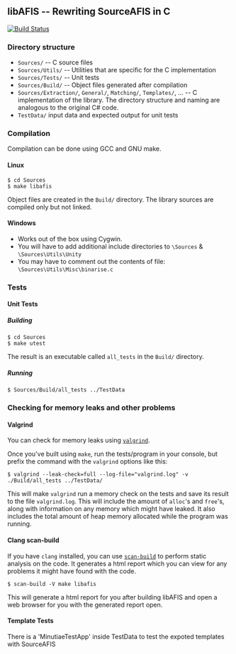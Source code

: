 ## libAFIS -- Rewriting SourceAFIS in C

[![Build Status](https://drone.io/github.com/SimPrints/libAFIS/status.png)](https://drone.io/github.com/SimPrints/libAFIS/latest)

### Directory structure

- `Sources/` -- C source files
- `Sources/Utils/`  -- Utilities that are specific for the C implementation
- `Sources/Tests/`  -- Unit tests
- `Sources/Build/`  -- Object files generated after compilation
- `Sources/Extraction/`, `General/`, `Matching/`, `Templates/`, ...  -- C implementation of the library. The directory structure and naming are analogous to the original C# code.
- `TestData/` input data and expected output for unit tests

### Compilation

Compilation can be done using GCC and GNU make.

#### Linux

~~~
$ cd Sources
$ make libafis
~~~

Object files are created in the `Build/` directory. The library sources are compiled only but not linked.

#### Windows

- Works out of the box using Cygwin.
- You will have to add additional include directories to `\Sources` & `\Sources\Utils\Unity`
- You may have to comment out the contents of file: `\Sources\Utils\Misc\binarise.c`

### Tests
#### Unit Tests

##### Building

~~~
$ cd Sources
$ make utest
~~~

The result is an executable called `all_tests` in the `Build/` directory.

##### Running

~~~
$ Sources/Build/all_tests ../TestData
~~~

### Checking for memory leaks and other problems

#### Valgrind

You can check for memory leaks using [`valgrind`](http://valgrind.org/).

Once you've built using `make`, run the tests/program in your console, but prefix the command with the `valgrind` options like this:

~~~
$ valgrind --leak-check=full --log-file="valgrind.log" -v ./Build/all_tests ../TestData/
~~~

This will make `valgrind` run a memory check on the tests and save its result to the file `valgrind.log`. This will include the amount of `alloc`'s and `free`'s, along with information on any memory which might have leaked. It also includes the total amount of heap memory allocated while the program was running.

#### Clang scan-build

If you have `clang` installed, you can use [`scan-build`](http://clang-analyzer.llvm.org/scan-build.html) to perform static analysis on the code. It generates a html report which you can view for any problems it might have found with the code.

~~~
$ scan-build -V make libafis
~~~

This will generate a html report for you after building libAFIS and open a web browser for you with the generated report open.

#### Template Tests
There is a 'MinutiaeTestApp' inside TestData to test the expoted templates with SourceAFIS
